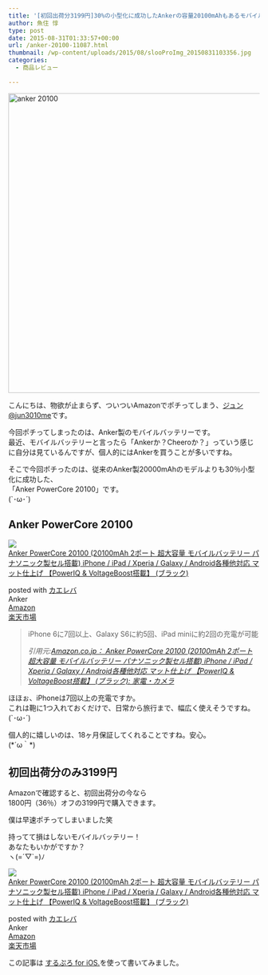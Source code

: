```yaml
---
title: '[初回出荷分3199円]30%の小型化に成功したAnkerの容量20100mAhもあるモバイルバッテリーをポチった'
author: 魚住 惇
type: post
date: 2015-08-31T01:33:57+00:00
url: /anker-20100-11087.html
thumbnail: /wp-content/uploads/2015/08/slooProImg_20150831103356.jpg
categories:
  - 商品レビュー

---
```

<img decoding="async" loading="lazy" alt="anker 20100" src="/wp-content/uploads/2015/08/slooProImg_20150831103353.jpg" width="600" height="600" class="slooProImg" />

<!--more-->

こんにちは、物欲が止まらず、ついついAmazonでポチってしまう、[ジュン@jun3010me][1]です。

今回ポチってしまったのは、Anker製のモバイルバッテリーです。  
最近、モバイルバッテリーと言ったら「Ankerか？Cheeroか？」っていう感じに自分は見ているんですが、個人的にはAnkerを買うことが多いですね。

そこで今回ポチったのは、従来のAnker製20000mAhのモデルよりも30％小型化に成功した、  
「Anker PowerCore 20100」です。  
(\`･ω･´)

## Anker PowerCore 20100

<div class="kaerebalink-box">
  <div class="kaerebalink-image">
    <a href="http://www.amazon.co.jp/exec/obidos/ASIN/B011TQQ9RG/jn050191-22/ref=nosim/" target="_blank" ><img decoding="async" src="http://ecx.images-amazon.com/images/I/316uM62v76L._SL160_.jpg" style="border: none;" /></a>
  </div>
  <div class="kaerebalink-info">
    <div class="kaerebalink-name">
      <a href="http://www.amazon.co.jp/exec/obidos/ASIN/B011TQQ9RG/jn050191-22/ref=nosim/" target="_blank" >Anker PowerCore 20100 (20100mAh 2ポート 超大容量 モバイルバッテリー パナソニック製セル搭載) iPhone / iPad / Xperia / Galaxy / Android各種他対応 マット仕上げ 【PowerIQ & VoltageBoost搭載】 (ブラック)</a></p>
      <div class="kaerebalink-powered-date">
        posted with <a href="http://kaereba.com" rel="nofollow" target="_blank">カエレバ</a>
      </div>
    </div>
    <div class="kaerebalink-detail">
      Anker
    </div>
    <div class="kaerebalink-link1">
      <div class="shoplinkamazon">
        <a href="http://www.amazon.co.jp/gp/search?keywords=Anker%20PowerCore%2020100&#038;__mk_ja_JP=%83J%83%5E%83J%83i&#038;tag=jn050191-22" target="_blank" >Amazon</a>
      </div>
      <div class="shoplinkrakuten">
        <a href="http://hb.afl.rakuten.co.jp/hgc/13c945af.7f4d37c0.13c945b0.d426235d/?pc=http%3A%2F%2Fsearch.rakuten.co.jp%2Fsearch%2Fmall%2FAnker%2520PowerCore%252020100%2F-%2Ff.1-p.1-s.1-sf.0-st.A-v.2%3Fx%3D0%26scid%3Daf_ich_link_urltxt%26m%3Dhttp%3A%2F%2Fm.rakuten.co.jp%2F" target="_blank" >楽天市場</a>
      </div>
    </div>
  </div>
  <div class="booklink-footer" style="clear: left">
  </div>
</div>

> iPhone 6に7回以上、Galaxy S6に約5回、iPad miniに約2回の充電が可能
> 
> <cite>引用元:<a href="http://www.amazon.co.jp/exec/obidos/ASIN/B011TQQ9RG/jn050191-22/ref=nosim/" target="_blank">Amazon.co.jp： Anker PowerCore 20100 (20100mAh 2ポート 超大容量 モバイルバッテリー パナソニック製セル搭載) iPhone / iPad / Xperia / Galaxy / Android各種他対応 マット仕上げ 【PowerIQ & VoltageBoost搭載】 (ブラック): 家電・カメラ</a></cite>

ほほぉ、iPhoneは7回以上の充電ですか。  
これは鞄に1つ入れておくだけで、日常から旅行まで、幅広く使えそうですね。  
(\`･ω･´)

個人的に嬉しいのは、18ヶ月保証してくれることですね。安心。  
(\*´ω｀\*)

## 初回出荷分のみ3199円

Amazonで確認すると、初回出荷分の今なら  
1800円（36％）オフの3199円で購入できます。

僕は早速ポチってしまいました笑

持ってて損はしないモバイルバッテリー！  
あなたもいかがですか？  
ヽ(=´▽\`=)ﾉ

<div class="kaerebalink-box">
  <div class="kaerebalink-image">
    <a href="http://www.amazon.co.jp/exec/obidos/ASIN/B011TQQ9RG/jn050191-22/ref=nosim/" target="_blank" ><img decoding="async" src="http://ecx.images-amazon.com/images/I/316uM62v76L._SL160_.jpg" style="border: none;" /></a>
  </div>
  <div class="kaerebalink-info">
    <div class="kaerebalink-name">
      <a href="http://www.amazon.co.jp/exec/obidos/ASIN/B011TQQ9RG/jn050191-22/ref=nosim/" target="_blank" >Anker PowerCore 20100 (20100mAh 2ポート 超大容量 モバイルバッテリー パナソニック製セル搭載) iPhone / iPad / Xperia / Galaxy / Android各種他対応 マット仕上げ 【PowerIQ & VoltageBoost搭載】 (ブラック)</a></p>
      <div class="kaerebalink-powered-date">
        posted with <a href="http://kaereba.com" rel="nofollow" target="_blank">カエレバ</a>
      </div>
    </div>
    <div class="kaerebalink-detail">
      Anker
    </div>
    <div class="kaerebalink-link1">
      <div class="shoplinkamazon">
        <a href="http://www.amazon.co.jp/gp/search?keywords=Anker%20PowerCore%2020100&#038;__mk_ja_JP=%83J%83%5E%83J%83i&#038;tag=jn050191-22" target="_blank" >Amazon</a>
      </div>
      <div class="shoplinkrakuten">
        <a href="http://hb.afl.rakuten.co.jp/hgc/13c945af.7f4d37c0.13c945b0.d426235d/?pc=http%3A%2F%2Fsearch.rakuten.co.jp%2Fsearch%2Fmall%2FAnker%2520PowerCore%252020100%2F-%2Ff.1-p.1-s.1-sf.0-st.A-v.2%3Fx%3D0%26scid%3Daf_ich_link_urltxt%26m%3Dhttp%3A%2F%2Fm.rakuten.co.jp%2F" target="_blank" >楽天市場</a>
      </div>
    </div>
  </div>
  <div class="booklink-footer" style="clear: left">
  </div>
</div>

この記事は <a href="https://itunes.apple.com/jp/app/surupuro-for-ios-buroguedita/id436676299?mt=8&#038;uo=4&#038;at=11l7gE" target="_blank">するぷろ for iOS.</a>を使って書いてみました。

 [1]: https://twitter.com/jun3010me